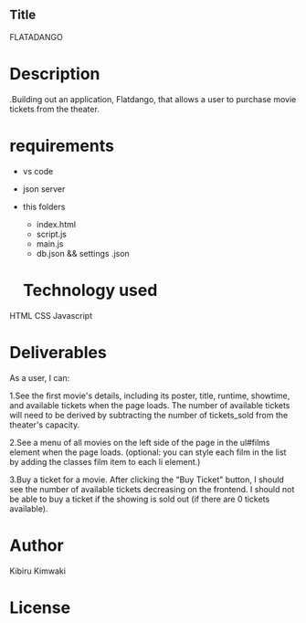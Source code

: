 ## Title
 FLATADANGO

 # Description
  .Building out an
application, Flatdango, that allows a user to purchase movie tickets from the
theater.

# requirements
- vs code
- json server
- this folders
  - index.html
  - script.js
  - main.js
  - db.json && settings .json

  # Technology used
HTML
CSS
Javascript
 

 # Deliverables
As a user, I can:

1.See the first movie's details, including its poster, title, runtime, showtime, and available tickets when the page loads. The number of available tickets will need to be derived by subtracting the number of tickets_sold from the theater's capacity.

2.See a menu of all movies on the left side of the page in the ul#films element when the page loads. (optional: you can style each film in the list by adding the classes film item to each li element.) 

3.Buy a ticket for a movie. After clicking the "Buy Ticket" button, I should see the number of available tickets decreasing on the frontend. I should not be able to buy a ticket if the showing is sold out (if there are 0 tickets available).


# Author
Kibiru Kimwaki

# License